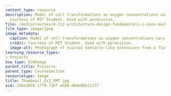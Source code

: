 ```yaml
---
content_type: resource
description: Model of cell transformations as oxygen concentrations vary in the z-direction.
  Courtesy of MIT Student. Used with permission.
file: /media/courses/4-112-architecture-design-fundamentals-i-nano-machines-fall-2012/33be10f61779f2bfed80d6da89b11177_Thumbnail_Ex2_EMT.jpg
file_type: image/jpeg
image_metadata:
  caption: Model of cell transformations as oxygen concentrations vary in the z-direction.
  credit: Courtesy of MIT Student. Used with permission.
  image-alt: Photograph of twisted tentacle-like extensions from a flat base.
learning_resource_types:
- Projects
ocw_type: OCWImage
parent_title: Projects
parent_type: CourseSection
resourcetype: Image
title: Thumbnail_Ex2_EMT.jpg
uid: 33be10f6-1779-f2bf-ed80-d6da89b11177
---
```

